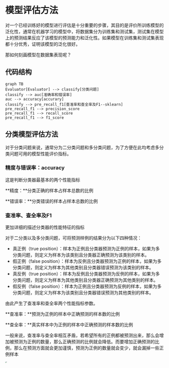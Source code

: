 # 模型评估方法

对一个已经训练好的模型进行评估是十分重要的步骤，其目的是评价所训练模型的泛化性，通常在机器学习的模型中，将数据集分为训练集和测试集，测试集在模型上的预测结果反应了该模型的预测能力和泛化性。如果模型在训练集和测试集表现都十分优秀，证明该模型的泛化很好。

那如何刻画模型在数据集表现呢？

## 代码结构

```mermaid
graph TB
Evaluator[Evaluator] --> classify[分类问题]
classify --> auc[准确率和错误率]
auc --> accuracy[accurary]
classify --> pre_recall_f1[查准率和查全率及F1--sklearn]
pre_recall_f1 --> precision_score
pre_recall_f1 --> recall_score
pre_recall_f1 --> f1_score
```



## 分类模型评估方法

对于分类问题来说，通常分为二分类问题和多分类问题，为了方便在此均考虑多分类问题可用的模型性能评价指标。

### 精度与错误率：accuracy

这是判断分类器最基本的两个性能指标

**精度：**分类正确的样本占样本总数的比例

**错误率：**分类错误的样本占样本总数的比例



### 查准率、查全率及F1

更加详细的描述分类器的性能特征的指标

对于二分类以及多分类问题，可将预测样例的结果分为以下四种情况：

- 真正例（true position）：样本为正例且分类器预测为正例的样本，如果为多分类问题，则定义为样本为该类别且分类器正确预测为该类别的样本。
- 假正例（false position）：样本为反例且分类器预测为正例的样本，如果为多分类问题，则定义为样本为其他类别且分类器错误预测为该类别的样本。
- 真反例（true position）：样本为反例且分类器预测为反例的样本，如果为多分类问题，则定义为样本为其他类别且分类器正确预测为其他类别的样本。
- 假反例（false position）：样本为正例且分类器预测为反例的样本，如果为多分类问题，则定义为样本为该类别且分类器错误预测为其他类别的样本。

由此产生了查准率和查全率两个性能指标参数。

**查准率：**预测为正例的样本中正确预测的样本数的比例

**查全率：**真实样本中为正例的样本中正确预测的样本数的比例

一般来说，查准率与查全率相互矛盾，若希望所有的正例都被预测出来，那么会增加被预测为正例的数量，那么正确预测的比例就会降低。而要增加正确预测的比例，那么在预测方面就会更加谨慎，预测为正例的数量就会变少，就会漏掉一些正例样本

<img src="README/evaluator_classify_confusion_matrix.png" alt="1" style="zoom: 25%;" />
